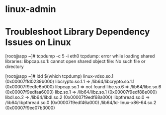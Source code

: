 # linux-admin


# Troubleshoot Library Dependency Issues on Linux

[root@app ~]# tcpdump -c 5 -i eth0
tcpdump: error while loading shared libraries: libpcap.so.1: cannot open shared object file: No such file or directory


[root@app ~]# ldd $(which tcpdump)
        linux-vdso.so.1 (0x00007ffd0239b000)
        libcrypto.so.1.1 => /lib64/libcrypto.so.1.1 (0x00007f9edfe6b000)
        libpcap.so.1 => not found
        libc.so.6 => /lib64/libc.so.6 (0x00007f9edfaa6000)
        libz.so.1 => /lib64/libz.so.1 (0x00007f9edf88e000)
        libdl.so.2 => /lib64/libdl.so.2 (0x00007f9edf68a000)
        libpthread.so.0 => /lib64/libpthread.so.0 (0x00007f9edf46a000)
        /lib64/ld-linux-x86-64.so.2 (0x00007f9ee07b3000)
